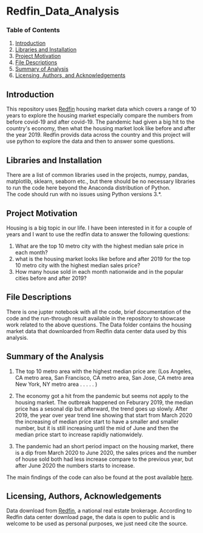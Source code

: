 # Redfin_Data_Analysis
### Table of Contents

1. [Introduction](#introduction)
2. [Libraries and Installation](#installation)
3. [Project Motivation](#motivation)
4. [File Descriptions](#files)
5. [Summary of Analysis](#summary)
6. [Licensing, Authors, and Acknowledgements](#licensing)

## Introduction <a name="introduction"></a>
This repository uses [Redfin](https://www.redfin.com/) housing market data which covers a range of 10 years to explore the housing market especially compare the numbers from before covid-19 and after covid-19. 
The pandemic had given a big hit to the country's economy, then what the housing market look like before and after the year 2019. Redfin provids data across the country and this project will use python to 
explore the data and then to answer some questions. 

## Libraries and Installation <a name="installation"></a>
There are a list of common libraries used in the projects, numpy, pandas, matplotlib, sklearn, seaborn etc., but 
there should be no necessary libraries to run the code here beyond the Anaconda distribution of Python.  
The code should run with no issues using Python versions 3.*.

## Project Motivation<a name="motivation"></a>

Housing is a big topic in our life. I have been interested in it for a couple of years and I want to use the redfin data to answer the following questions:

1. What are the top 10 metro city with the highest median sale price in each month?
2. what is the housing market looks like before and after 2019 for the top 10 metro city with the highest median sales price?
3. How many house sold in each month nationwide and in the popular cities before and after 2019?


## File Descriptions <a name="files"></a>

There is one jupter notebook with all the code, brief documentation of the code and the run-through result available in the repository to showcase work related to the above questions. 
The Data folder contains the housing market data that downloarded from Redfin data center data used by this analysis.  


## Summary of the Analysis <a name="summary"></a>

1. The top 10 metro area with the highest median price are:
    (Los Angeles, CA metro area, 
    San Francisco, CA metro area, 
    San Jose, CA metro area
    New York, NY metro area 
    .
    .
    .
    .
    .
    )
2. The economy got a hit from the pandemic but seems not apply to the housing market. The outbreak happened on Feburary 2019, the median price has a sesonal dip but afterward, 
   the trend goes up slowly. After 2019, the year over year trend line showing that start from March 2020 the increasing of median price start to have a smaller and smaller number, 
   but it is still increasing until the mid of June and then the median price start to increase rapidly nationwidely. 

3. The pandemic had an short period impact on the housing market, there is a dip from March 2020 to June 2020, the sales prices and the number of house sold both 
   had less increase compare to the previous year, but after June 2020 the numbers starts to increase.

The main findings of the code can also be found at the post available [here](https://medium.com/p/6a6f7fb87edd/edit).

## Licensing, Authors, Acknowledgements<a name="licensing"></a>

Data download from [Redfin](https://www.redfin.com/), a national real estate brokerage.  According to Redfin data center download page, 
the data is open to public and is welcome to be used as personal purposes, we just need cite the source. 
